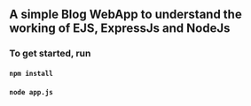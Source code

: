 ## A simple Blog WebApp to understand the working of EJS, ExpressJs and NodeJs

### To get started, run
#### `npm install`
#### `node app.js`
